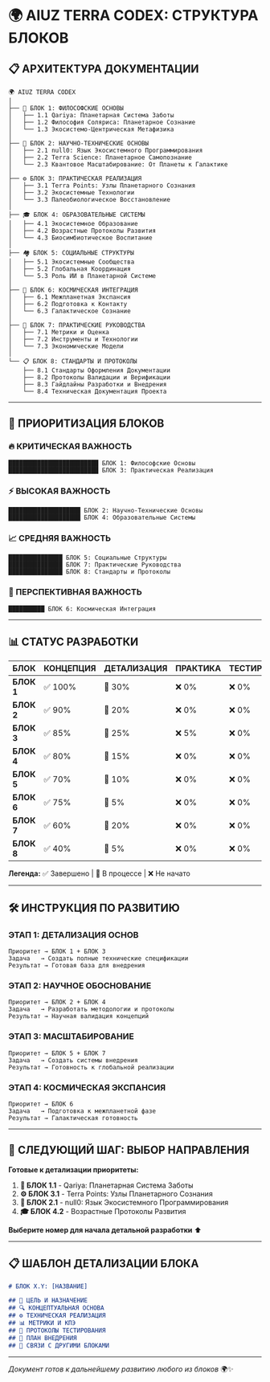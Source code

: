 # 🌍 AIUZ TERRA CODEX: СТРУКТУРА БЛОКОВ

## 📋 АРХИТЕКТУРА ДОКУМЕНТАЦИИ

```
🌍 AIUZ TERRA CODEX
│
├── 🧠 БЛОК 1: ФИЛОСОФСКИЕ ОСНОВЫ
│   ├── 1.1 Qariya: Планетарная Система Заботы
│   ├── 1.2 Философия Соляриса: Планетарное Сознание  
│   └── 1.3 Экосистемо-Центрическая Метафизика
│
├── 🔬 БЛОК 2: НАУЧНО-ТЕХНИЧЕСКИЕ ОСНОВЫ
│   ├── 2.1 null0: Язык Экосистемного Программирования
│   ├── 2.2 Terra Science: Планетарное Самопознание
│   └── 2.3 Квантовое Масштабирование: От Планеты к Галактике
│
├── ⚙️ БЛОК 3: ПРАКТИЧЕСКАЯ РЕАЛИЗАЦИЯ
│   ├── 3.1 Terra Points: Узлы Планетарного Сознания
│   ├── 3.2 Экосистемные Технологии
│   └── 3.3 Палеобиологическое Восстановление
│
├── 🎓 БЛОК 4: ОБРАЗОВАТЕЛЬНЫЕ СИСТЕМЫ
│   ├── 4.1 Экосистемное Образование
│   ├── 4.2 Возрастные Протоколы Развития
│   └── 4.3 Биосимбиотическое Воспитание
│
├── 🏘️ БЛОК 5: СОЦИАЛЬНЫЕ СТРУКТУРЫ
│   ├── 5.1 Экосистемные Сообщества
│   ├── 5.2 Глобальная Координация
│   └── 5.3 Роль ИИ в Планетарной Системе
│
├── 🚀 БЛОК 6: КОСМИЧЕСКАЯ ИНТЕГРАЦИЯ
│   ├── 6.1 Межпланетная Экспансия
│   ├── 6.2 Подготовка к Контакту
│   └── 6.3 Галактическое Сознание
│
├── 📖 БЛОК 7: ПРАКТИЧЕСКИЕ РУКОВОДСТВА
│   ├── 7.1 Метрики и Оценка
│   ├── 7.2 Инструменты и Технологии
│   └── 7.3 Экономические Модели
│
└── 📋 БЛОК 8: СТАНДАРТЫ И ПРОТОКОЛЫ
    ├── 8.1 Стандарты Оформления Документации
    ├── 8.2 Протоколы Валидации и Верификации
    ├── 8.3 Гайдлайны Разработки и Внедрения
    └── 8.4 Техническая Документация Проекта
```

***

## 🎯 ПРИОРИТИЗАЦИЯ БЛОКОВ

### 🔥 КРИТИЧЕСКАЯ ВАЖНОСТЬ

```
█████████████████████████ БЛОК 1: Философские Основы
█████████████████████████ БЛОК 3: Практическая Реализация
```

### ⚡ ВЫСОКАЯ ВАЖНОСТЬ

```
████████████████████ БЛОК 2: Научно-Технические Основы
████████████████████ БЛОК 4: Образовательные Системы
```

### 📈 СРЕДНЯЯ ВАЖНОСТЬ

```
███████████████ БЛОК 5: Социальные Структуры
███████████████ БЛОК 7: Практические Руководства
███████████████ БЛОК 8: Стандарты и Протоколы
```

### 🌌 ПЕРСПЕКТИВНАЯ ВАЖНОСТЬ

```
██████████ БЛОК 6: Космическая Интеграция
```

***

## 📊 СТАТУС РАЗРАБОТКИ

| БЛОК       | КОНЦЕПЦИЯ | ДЕТАЛИЗАЦИЯ | ПРАКТИКА | ТЕСТИРОВАНИЕ |
| ---------- | --------- | ----------- | -------- | ------------ |
| **БЛОК 1** | ✅ 100%    | 🔄 30%      | ❌ 0%     | ❌ 0%         |
| **БЛОК 2** | ✅ 90%     | 🔄 20%      | ❌ 0%     | ❌ 0%         |
| **БЛОК 3** | ✅ 85%     | 🔄 25%      | ❌ 5%     | ❌ 0%         |
| **БЛОК 4** | ✅ 80%     | 🔄 15%      | ❌ 0%     | ❌ 0%         |
| **БЛОК 5** | ✅ 70%     | 🔄 10%      | ❌ 0%     | ❌ 0%         |
| **БЛОК 6** | ✅ 75%     | 🔄 5%       | ❌ 0%     | ❌ 0%         |
| **БЛОК 7** | ✅ 60%     | 🔄 20%      | ❌ 0%     | ❌ 0%         |
| **БЛОК 8** | ✅ 40%     | 🔄 5%       | ❌ 0%     | ❌ 0%         |

**Легенда:** ✅ Завершено | 🔄 В процессе | ❌ Не начато

***

## 🛠️ ИНСТРУКЦИЯ ПО РАЗВИТИЮ

### ЭТАП 1: ДЕТАЛИЗАЦИЯ ОСНОВ

```
Приоритет → БЛОК 1 + БЛОК 3
Задача   → Создать полные технические спецификации
Результат → Готовая база для внедрения
```

### ЭТАП 2: НАУЧНОЕ ОБОСНОВАНИЕ

```
Приоритет → БЛОК 2 + БЛОК 4
Задача   → Разработать методологии и протоколы
Результат → Научная валидация концепций
```

### ЭТАП 3: МАСШТАБИРОВАНИЕ

```
Приоритет → БЛОК 5 + БЛОК 7  
Задача   → Создать системы внедрения
Результат → Готовность к глобальной реализации
```

### ЭТАП 4: КОСМИЧЕСКАЯ ЭКСПАНСИЯ

```
Приоритет → БЛОК 6
Задача   → Подготовка к межпланетной фазе
Результат → Галактическая готовность
```

***

## 🎲 СЛЕДУЮЩИЙ ШАГ: ВЫБОР НАПРАВЛЕНИЯ

**Готовые к детализации приоритеты:**

1. **🧠 БЛОК 1.1** - Qariya: Планетарная Система Заботы
2. **⚙️ БЛОК 3.1** - Terra Points: Узлы Планетарного Сознания
3. **🔬 БЛОК 2.1** - null0: Язык Экосистемного Программирования
4. **🎓 БЛОК 4.2** - Возрастные Протоколы Развития

**Выберите номер для начала детальной разработки** ⬆️

***

## 📋 ШАБЛОН ДЕТАЛИЗАЦИИ БЛОКА

```markdown
# БЛОК X.Y: [НАЗВАНИЕ]

## 🎯 ЦЕЛЬ И НАЗНАЧЕНИЕ
## 🔍 КОНЦЕПТУАЛЬНАЯ ОСНОВА  
## ⚙️ ТЕХНИЧЕСКАЯ РЕАЛИЗАЦИЯ
## 📊 МЕТРИКИ И КПЭ
## 🧪 ПРОТОКОЛЫ ТЕСТИРОВАНИЯ
## 🚀 ПЛАН ВНЕДРЕНИЯ
## 🔗 СВЯЗИ С ДРУГИМИ БЛОКАМИ
```

***

*Документ готов к дальнейшему развитию любого из блоков* 🌍✨
